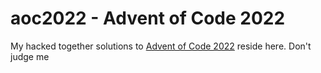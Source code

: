 # aoc2022 -  Advent of Code 2022

My hacked together solutions to [Advent of Code 2022](https://adventofcode.com/2022) reside here. Don't judge me
